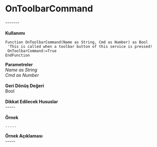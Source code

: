 # OnToolbarCommand

\-------\
\
**Kullanımı**

```
Function OnToolbarCommand(Name as String, Cmd as Number) as Bool
 'This is called when a toolbar button of this service is pressed!
 OnToolbarCommand:=True
EndFunction
```

**Parametreler**\
_Name as String_\
_Cmd as Number_\
\
**Geri Dönüş Değeri**\
Bool\
\
**Dikkat Edilecek Hususlar**\
\-----\
\
**Örnek**

```
-----
```

**Örnek Açıklaması**\
\-----

